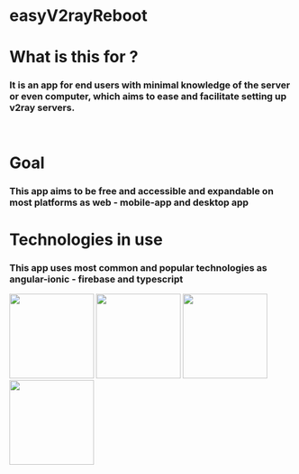 # easyV2rayReboot
# What is this for ?
###  It is an app for end users with minimal knowledge of the server or even computer, which aims to ease and facilitate setting up v2ray servers.
<img src="https://media-upload.net/uploads/VBDYmMjv7q54.gif"  width="15rem">

# Goal
### This app aims to be free and accessible and expandable on most platforms as web - mobile-app and desktop app

# Technologies in use
### This app uses most common and popular technologies as angular-ionic - firebase and typescript
<div style="display:row; margin:5rem:">
  <img src="https://pbs.twimg.com/tweet_video_thumb/F-RQI8xWIAAtKc0.jpg"  width="150" >
<img src="https://encrypted-tbn0.gstatic.com/images?q=tbn:ANd9GcSplRO58DVk5xfzLcaJfeXBEb6ByOHA_f_5dQ&s" width="150" >
<img src="https://firebase.google.com/static/images/brand-guidelines/logo-vertical.png"  width="150" >
<img src="https://static-00.iconduck.com/assets.00/typescript-icon-icon-1024x1024-vh3pfez8.png"  width="150">
</div>


